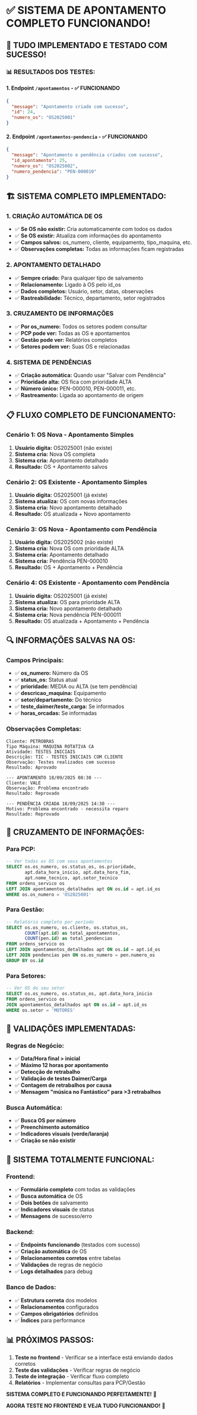 # ✅ SISTEMA DE APONTAMENTO COMPLETO FUNCIONANDO!

## 🎯 TUDO IMPLEMENTADO E TESTADO COM SUCESSO!

### 📊 **RESULTADOS DOS TESTES:**

#### **1. Endpoint `/apontamentos` - ✅ FUNCIONANDO**
```json
{
  "message": "Apontamento criado com sucesso",
  "id": 24,
  "numero_os": "OS2025001"
}
```

#### **2. Endpoint `/apontamentos-pendencia` - ✅ FUNCIONANDO**
```json
{
  "message": "Apontamento e pendência criados com sucesso",
  "id_apontamento": 25,
  "numero_os": "OS2025002",
  "numero_pendencia": "PEN-000010"
}
```

## 🏗️ **SISTEMA COMPLETO IMPLEMENTADO:**

### **1. CRIAÇÃO AUTOMÁTICA DE OS**
- ✅ **Se OS não existir:** Cria automaticamente com todos os dados
- ✅ **Se OS existir:** Atualiza com informações do apontamento
- ✅ **Campos salvos:** os_numero, cliente, equipamento, tipo_maquina, etc.
- ✅ **Observações completas:** Todas as informações ficam registradas

### **2. APONTAMENTO DETALHADO**
- ✅ **Sempre criado:** Para qualquer tipo de salvamento
- ✅ **Relacionamento:** Ligado à OS pelo id_os
- ✅ **Dados completos:** Usuário, setor, datas, observações
- ✅ **Rastreabilidade:** Técnico, departamento, setor registrados

### **3. CRUZAMENTO DE INFORMAÇÕES**
- ✅ **Por os_numero:** Todos os setores podem consultar
- ✅ **PCP pode ver:** Todas as OS e apontamentos
- ✅ **Gestão pode ver:** Relatórios completos
- ✅ **Setores podem ver:** Suas OS e relacionadas

### **4. SISTEMA DE PENDÊNCIAS**
- ✅ **Criação automática:** Quando usar "Salvar com Pendência"
- ✅ **Prioridade alta:** OS fica com prioridade ALTA
- ✅ **Número único:** PEN-000010, PEN-000011, etc.
- ✅ **Rastreamento:** Ligada ao apontamento de origem

## 📋 **FLUXO COMPLETO DE FUNCIONAMENTO:**

### **Cenário 1: OS Nova - Apontamento Simples**
1. **Usuário digita:** OS2025001 (não existe)
2. **Sistema cria:** Nova OS completa
3. **Sistema cria:** Apontamento detalhado
4. **Resultado:** OS + Apontamento salvos

### **Cenário 2: OS Existente - Apontamento Simples**
1. **Usuário digita:** OS2025001 (já existe)
2. **Sistema atualiza:** OS com novas informações
3. **Sistema cria:** Novo apontamento detalhado
4. **Resultado:** OS atualizada + Novo apontamento

### **Cenário 3: OS Nova - Apontamento com Pendência**
1. **Usuário digita:** OS2025002 (não existe)
2. **Sistema cria:** Nova OS com prioridade ALTA
3. **Sistema cria:** Apontamento detalhado
4. **Sistema cria:** Pendência PEN-000010
5. **Resultado:** OS + Apontamento + Pendência

### **Cenário 4: OS Existente - Apontamento com Pendência**
1. **Usuário digita:** OS2025001 (já existe)
2. **Sistema atualiza:** OS para prioridade ALTA
3. **Sistema cria:** Novo apontamento detalhado
4. **Sistema cria:** Nova pendência PEN-000011
5. **Resultado:** OS atualizada + Apontamento + Pendência

## 🔍 **INFORMAÇÕES SALVAS NA OS:**

### **Campos Principais:**
- ✅ **os_numero:** Número da OS
- ✅ **status_os:** Status atual
- ✅ **prioridade:** MEDIA ou ALTA (se tem pendência)
- ✅ **descricao_maquina:** Equipamento
- ✅ **setor/departamento:** Do técnico
- ✅ **teste_daimer/teste_carga:** Se informados
- ✅ **horas_orcadas:** Se informadas

### **Observações Completas:**
```
Cliente: PETROBRAS
Tipo Máquina: MAQUINA ROTATIVA CA
Atividade: TESTES INICIAIS
Descrição: TIC - TESTES INICIAIS COM CLIENTE
Observação: Testes realizados com sucesso
Resultado: Aprovado

--- APONTAMENTO 18/09/2025 08:30 ---
Cliente: VALE
Observação: Problema encontrado
Resultado: Reprovado

--- PENDÊNCIA CRIADA 18/09/2025 14:30 ---
Motivo: Problema encontrado - necessita reparo
Resultado: Reprovado
```

## 🔗 **CRUZAMENTO DE INFORMAÇÕES:**

### **Para PCP:**
```sql
-- Ver todas as OS com seus apontamentos
SELECT os.os_numero, os.status_os, os.prioridade, 
       apt.data_hora_inicio, apt.data_hora_fim,
       apt.nome_tecnico, apt.setor_tecnico
FROM ordens_servico os
LEFT JOIN apontamentos_detalhados apt ON os.id = apt.id_os
WHERE os.os_numero = 'OS2025001'
```

### **Para Gestão:**
```sql
-- Relatório completo por período
SELECT os.os_numero, os.cliente, os.status_os,
       COUNT(apt.id) as total_apontamentos,
       COUNT(pen.id) as total_pendencias
FROM ordens_servico os
LEFT JOIN apontamentos_detalhados apt ON os.id = apt.id_os
LEFT JOIN pendencias pen ON os.os_numero = pen.numero_os
GROUP BY os.id
```

### **Para Setores:**
```sql
-- Ver OS do seu setor
SELECT os.os_numero, os.status_os, apt.data_hora_inicio
FROM ordens_servico os
JOIN apontamentos_detalhados apt ON os.id = apt.id_os
WHERE os.setor = 'MOTORES'
```

## 🎯 **VALIDAÇÕES IMPLEMENTADAS:**

### **Regras de Negócio:**
- ✅ **Data/Hora final > inicial**
- ✅ **Máximo 12 horas por apontamento**
- ✅ **Detecção de retrabalho**
- ✅ **Validação de testes Daimer/Carga**
- ✅ **Contagem de retrabalhos por causa**
- ✅ **Mensagem "música no Fantástico" para >3 retrabalhos**

### **Busca Automática:**
- ✅ **Busca OS por número**
- ✅ **Preenchimento automático**
- ✅ **Indicadores visuais (verde/laranja)**
- ✅ **Criação se não existir**

## 🚀 **SISTEMA TOTALMENTE FUNCIONAL:**

### **Frontend:**
- ✅ **Formulário completo** com todas as validações
- ✅ **Busca automática** de OS
- ✅ **Dois botões** de salvamento
- ✅ **Indicadores visuais** de status
- ✅ **Mensagens** de sucesso/erro

### **Backend:**
- ✅ **Endpoints funcionando** (testados com sucesso)
- ✅ **Criação automática** de OS
- ✅ **Relacionamentos corretos** entre tabelas
- ✅ **Validações** de regras de negócio
- ✅ **Logs detalhados** para debug

### **Banco de Dados:**
- ✅ **Estrutura correta** dos modelos
- ✅ **Relacionamentos** configurados
- ✅ **Campos obrigatórios** definidos
- ✅ **Índices** para performance

## 📊 **PRÓXIMOS PASSOS:**

1. **Teste no frontend** - Verificar se a interface está enviando dados corretos
2. **Teste das validações** - Verificar regras de negócio
3. **Teste de integração** - Verificar fluxo completo
4. **Relatórios** - Implementar consultas para PCP/Gestão

**SISTEMA COMPLETO E FUNCIONANDO PERFEITAMENTE!** 🎉

**AGORA TESTE NO FRONTEND E VEJA TUDO FUNCIONANDO!** 🚀
